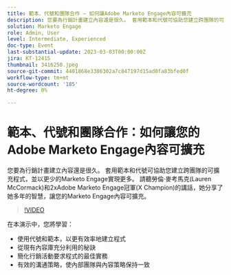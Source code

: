 ```yaml
---
title: 範本、代號和團隊合作 — 如何讓Adobe Marketo Engage內容可擴充
description: 您要為行銷計畫建立內容還是很久。 套用範本和代號可協助您建立跨團隊的可擴充程式，並以更少的Marketo Engage實現更多。 請聽勞倫·麥考馬克(Lauren McCormack)和2xAdobe Marketo Engage冠軍(X Champion)的講話，她分享了她多年的智慧，讓您的Marketo Engage內容可擴充。
solution: Marketo Engage
role: Admin, User
level: Intermediate, Experienced
doc-type: Event
last-substantial-update: 2023-03-03T00:00:00Z
jira: KT-12415
thumbnail: 3416250.jpeg
source-git-commit: 4401868e3386302a7c847197d15ad0fa83bfed0f
workflow-type: tm+mt
source-wordcount: '185'
ht-degree: 0%

---
```



# 範本、代號和團隊合作：如何讓您的Adobe Marketo Engage內容可擴充

您要為行銷計畫建立內容還是很久。 套用範本和代號可協助您建立跨團隊的可擴充程式，並以更少的Marketo Engage實現更多。 請聽勞倫·麥考馬克(Lauren McCormack)和2xAdobe Marketo Engage冠軍(X Champion)的講話，她分享了她多年的智慧，讓您的Marketo Engage內容可擴充。

>[!VIDEO](https://video.tv.adobe.com/v/3416250/?quality=12&learn=on)

在本演示中，您將學習：

- 使用代號和範本，以更有效率地建立程式
- 從現有內容庫充分利用的秘訣
- 簡化行銷活動要求程式的最佳實務
- 有效的溝通策略，使內部團隊與內容策略保持一致
